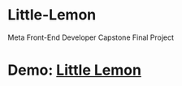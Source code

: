 # Little-Lemon
Meta Front-End Developer Capstone Final Project

# Demo: [Little Lemon](https://github.com/anumoludeepu/Little-Lemon)
